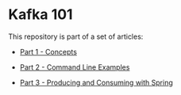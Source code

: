 # Kafka 101

This repository is part of a set of articles:

* [Part 1 - Concepts](https://danieljalopes.hashnode.dev/05-kafka-101-part1-concepts)
    
* [Part 2 - Command Line Examples](https://danieljalopes.hashnode.dev/05-kafka-101-part2-cli)
    
* [Part 3 - Producing and Consuming with Spring](https://danieljalopes.hashnode.dev/05-kafka-101-part3-spring)
    